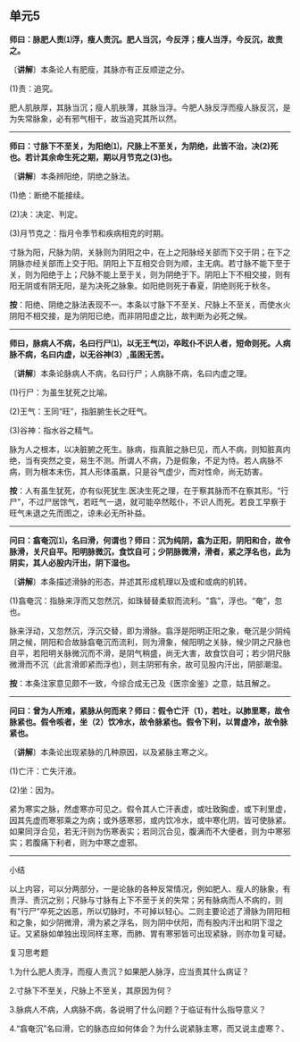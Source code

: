 ## 单元5

**师曰：脉肥人责⑴浮，瘦人责沉。肥人当沉，今反浮；瘦人当浮，今反沉，故责之。**

〔**讲解**〕本条论人有肥瘦，其脉亦有正反顺逆之分。

(1)责：追究。

肥人肌肤厚，其脉当沉；瘦人肌肤薄，其脉当浮。今肥人脉反浮而瘦人脉反沉，是为失常脉象，必有邪气相干，故当追究其所以然。

------

**师曰：寸脉下不至关，为阳绝⑴，尺脉上不至关，为阴绝，此皆不治，决(2)死也。若计其余命生死之期，期以月节克之(3)也。**

〔**讲解**〕本条辨阳绝，阴绝之脉法。

(1)绝：断绝不能接续。

(2)决：决定、判定。

(3)月节克之：指月令季节和疾病相克的时期。

寸脉为阳，尺脉为阴，关脉则为阴阳之中，在上之阳脉经关部而下交于阴；在下之阴脉亦经关部而上交于阳。阴阳上下互相交合则为顺，主无病。若寸脉不能下至于关，则为阳绝于上；尺脉不能上至于关，则为阴绝于下。阴阳上下不相交接，则有阳无阴或有阴无阳，是为决死之脉象。如阳绝则死于春夏，阴绝则死于秋冬。

**按**：阳绝、阴绝之脉法表现不一。本条以寸脉下不至关、尺脉上不至关，而使水火阴阳不相交接，是为阴阳已绝，而非阴阳虚之比，故判断为必死之候。

------

**师曰，脉病人不病，名曰行尸⑴，以无王气⑵，卒眩仆不识人者，短命则死。人病脉不病，名曰内虚，以无谷神(3）,虽困无苦。**

〔**讲解**〕本条论脉病人不病，名曰行尸；人病脉不病，名曰内虚之理。

(1)行尸：为虽生犹死之比喻。

(2)王气：王同“旺”，指脏腑生长之旺气。

(3)谷神：指水谷之精气。

脉为人之根本，以决脏腑之死生。脉病，指真脏之脉巳见，而人不病，则知脏真内绝，当有突然之变，易生不测。所谓人不病，乃是假象，不足为恃。若人病脉不病，则为根本未伤，其人形体虽羸，只是谷气虚少，而对性命，尚无妨害。

**按**：人有虽生犹死，亦有似死犹生.医决生死之理，在于察其脉而不在察其形。“行尸”，不过尸居馀气，若旺气一退，就可能卒然眩仆，不识人而死。若良工早察于旺气未退之先而图之，谅未必无所补益。

------

**问曰：翕奄沉⑴，名曰滑，何谓也？师曰：沉为纯阴，翕为正阳，阴阳和合，故令脉滑，关尺自平。阳明脉微沉，食饮自可；少阴脉微滑，滑者，紧之浮名也，此为阴实，其人必股内汗出，阴下湿也。**

〔**讲解**〕本条描述滑脉的形态，并述其形成机理以及或和或病的机转。

(1)翕奄沉：指脉来浮而又忽然沉，如珠替替柔软而流利。"翕”，浮也。“奄”，忽也。

脉来浮动，又忽然沉，浮沉交替，即为滑脉。翕浮是阳明正阳之象，奄沉是少阴纯阴之候，阴阳和合故脉翕奄沉而流利，则为滑象，候阳明之关脉，候少阴之尺脉也自平，若阳明关脉微沉而不滑，是阴气稍盛，尚无大害，故食饮自可；若少阴尺脉微滑而不沉（此言滑即紧而浮也），则主阴邪有余，故可见股内汗出，阴部潮湿。

**按**：本条注家意见颇不一致，今综合成无己及《医宗金鉴》之意，姑且解之。

------

**问曰：曾为人所难，紧脉从何而来？师曰：假令亡汗（1），若吐，以肺里寒，故令脉紧也。假令咳者，坐（2）饮冷水，故令脉紧也。假令下利，以胃虚冷，故令脉紧也。**

〔**讲解**〕本条论出现紧脉的几种原因，以及紧脉主寒之义。

(1)亡汗：亡失汗液。

(2)坐：因为。

紧为寒实之脉，然虚寒亦可见之。假令其人亡汗表虚，或吐致胸虚，或下利里虚，因其先虚而寒邪乘之为病；或外感寒邪，或内饮冷水，或中寒化阴，皆可使脉紧。如果同浮合见，若无汗则为伤寒表实；若同沉合见，腹满而不大便者，则为中寒邪实；若腹痛下利者，则为中寒之虚邪。

------

小结

以上内容，可以分两部分，一是论脉的各种反常情况，例如肥人、瘦人的脉象，有责浮、责沉之别；尺脉与寸脉有上下不至于关的失常；另有脉病而人不病的，则有"行尸”卒死之凶恶，所以切脉时，不可掉以轻心。二则主要论述了滑脉为阴阳相和之象，如少阴微滑，滑为紧之浮名，则为阴中伏阳，而有股内汗出和阴下湿之证。又紧脉如单独出现同样主寒，而肺、胃有寒邪皆可出现紧脉，则亦勿复可疑。

复习思考题

1.为什么肥人责浮，而瘦人责沉？如果肥人脉浮，应当责其什么病证？

2.寸脉下不至关，尺脉上不至关，其原因为何？

3.脉病人不病，人病脉不病，各说明了什么问题？于临证有什么指导意义？

4.“翕奄沉”名曰滑，它的脉态应如何体会？为什么说紧脉主寒，而又说主虚寒？、
